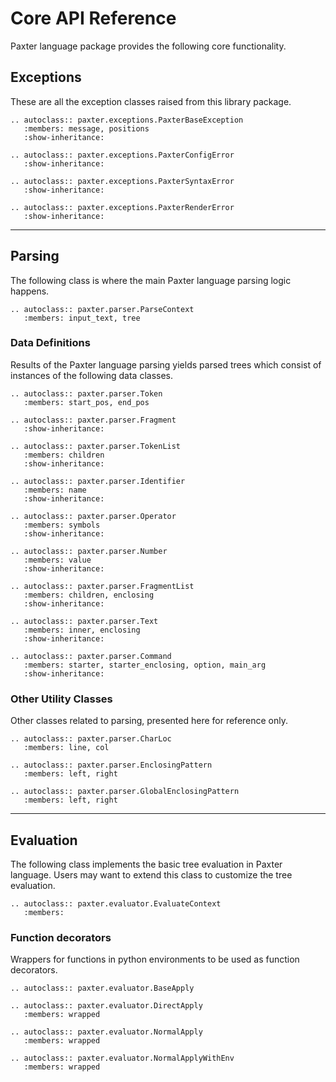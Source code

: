 # Core API Reference

Paxter language package provides the following core functionality.

## Exceptions

These are all the exception classes raised from this library package.

```eval_rst
.. autoclass:: paxter.exceptions.PaxterBaseException
   :members: message, positions
   :show-inheritance:

.. autoclass:: paxter.exceptions.PaxterConfigError
   :show-inheritance:

.. autoclass:: paxter.exceptions.PaxterSyntaxError
   :show-inheritance:

.. autoclass:: paxter.exceptions.PaxterRenderError
   :show-inheritance:
```

---

## Parsing

The following class is where the main Paxter language parsing logic happens.

```eval_rst
.. autoclass:: paxter.parser.ParseContext
   :members: input_text, tree
```

### Data Definitions

Results of the Paxter language parsing yields parsed trees
which consist of instances of the following data classes.

```eval_rst
.. autoclass:: paxter.parser.Token
   :members: start_pos, end_pos
 
.. autoclass:: paxter.parser.Fragment
   :show-inheritance:

.. autoclass:: paxter.parser.TokenList
   :members: children
   :show-inheritance:

.. autoclass:: paxter.parser.Identifier
   :members: name
   :show-inheritance:

.. autoclass:: paxter.parser.Operator
   :members: symbols
   :show-inheritance:

.. autoclass:: paxter.parser.Number
   :members: value
   :show-inheritance:

.. autoclass:: paxter.parser.FragmentList
   :members: children, enclosing
   :show-inheritance:

.. autoclass:: paxter.parser.Text
   :members: inner, enclosing
   :show-inheritance:

.. autoclass:: paxter.parser.Command
   :members: starter, starter_enclosing, option, main_arg
   :show-inheritance:
```

### Other Utility Classes

Other classes related to parsing,
presented here for reference only.

```eval_rst
.. autoclass:: paxter.parser.CharLoc
   :members: line, col

.. autoclass:: paxter.parser.EnclosingPattern
   :members: left, right

.. autoclass:: paxter.parser.GlobalEnclosingPattern
   :members: left, right
```

---

## Evaluation

The following class implements the basic tree evaluation in Paxter language.
Users may want to extend this class to customize the tree evaluation.

```eval_rst
.. autoclass:: paxter.evaluator.EvaluateContext
   :members:
```

### Function decorators

Wrappers for functions in python environments
to be used as function decorators.

```eval_rst
.. autoclass:: paxter.evaluator.BaseApply

.. autoclass:: paxter.evaluator.DirectApply
   :members: wrapped

.. autoclass:: paxter.evaluator.NormalApply
   :members: wrapped

.. autoclass:: paxter.evaluator.NormalApplyWithEnv
   :members: wrapped
```